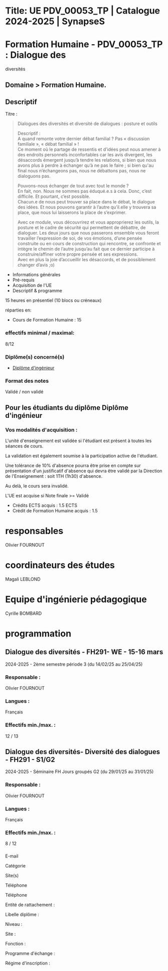 # Title: UE PDV_00053_TP | Catalogue 2024-2025 | SynapseS

#  [ ](/catalogue/2024-2025) Formation Humaine \- PDV_00053_TP : Dialogue des
diversités

## Domaine > Formation Humaine.

## Descriptif

Titre :  
> Dialogues des diversités et diversité de dialogues : posture et outils  
>  
> Descriptif :  
> A quand remonte votre dernier débat familial ? Pas « discussion familiale »,
> « débat familial » !  
> Ce moment où le partage de ressentis et d’idées peut nous amener à des
> endroits personnels inconfortables car les avis divergent, les désaccords
> émergent jusqu’à tendre les relations, si bien que nous avons plus à perdre
> à échanger qu’à ne pas le faire ; si bien qu'au final nous n’échangeons pas,
> nous ne débattons pas, nous ne dialoguons pas.  
>  
> Pouvons-nous échanger de tout avec tout le monde ?  
> En fait, non. Nous ne sommes pas éduqué.e.s à cela. Donc, c’est difficile.
> Et pourtant, c’est possible.  
> Chacun.e de nous peut trouver sa place dans le débat, le dialogue des idées.
> Et nous pouvons garantir à l’autre qu’il.elle y trouvera sa place, que nous
> lui laisserons la place de s’exprimer.  
>  
> Avec ce module, vous découvrirez et vous approprierez les outils, la posture
> et le cadre de sécurité qui permettent de débattre, de dialoguer. Les deux
> jours que nous passerons ensemble vous feront travailler l’expression de
> soi, de vos émotions, d’une pensée construite ou en cours de construction
> qui rencontre, se confronte et intègre le chemin de l’autre jusqu’au fait
> que ce dernier participe à construire/affiner votre propre pensée et ses
> expressions.  
> Avec en plus la joie d’accueillir les désaccords, et de possiblement changer
> d’avis ;o)

  * Informations générales
  * Pré-requis
  * Acquisition de l'UE
  * Descriptif & programme

15 heures en présentiel (10 blocs ou créneaux)

réparties en:

  * Cours de Formation Humaine : 15

### effectifs minimal / maximal:

8/12

### Diplôme(s) concerné(s)

  * [Diplôme d'ingénieur](/catalogue/2024-2025/diplome/4/ING-diplome-d-ingenieur)

### Format des notes

Validé / non validé

## Pour les étudiants du diplôme Diplôme d'ingénieur

### Vos modalités d'acquisition :

L'unité d'enseignement est validée si l'étudiant est présent à toutes les
séances de cours.

La validation est également soumise à la participation active de l'étudiant.

  
Une tolérance de 10% d'absence pourra être prise en compte sur présentation
d'un justificatif d'absence qui devra être validé par la Direction de
l'Enseignement : soit 1TH (1h30) d'absence.

Au delà, le cours sera invalidé.

L'UE est acquise si Note finale >= Validé

  * Crédits ECTS acquis : 1.5 ECTS
  * Crédit de Formation Humaine acquis : 1.5

# responsables

Olivier FOURNOUT

# coordinateurs des études

Magali LEBLOND

# Equipe d'ingénierie pédagogique

Cyrille BOMBARD

# programmation

## Dialogue des diversités - FH291- WE - 15-16 mars

2024-2025 - 2ème semestre période 3 (du 14/02/25 au 25/04/25)

### Responsable :

Olivier FOURNOUT

### Langues :

Français

### Effectifs min./max. :

12 / 13

## Dialogue des diversités- Diversité des dialogues - FH291 - S1/G2

2024-2025 - Séminaire FH Jours groupés G2 (du 29/01/25 au 31/01/25)

### Responsable :

Olivier FOURNOUT

### Langues :

Français

### Effectifs min./max. :

8 / 12

###

E-mail

Catégorie

Site(s)

Téléphone

Téléphone

Entité de rattachement :

Libelle diplôme :

Niveau :

Site :

Fonction :

Programme d'échange :

Régime d'inscription :

